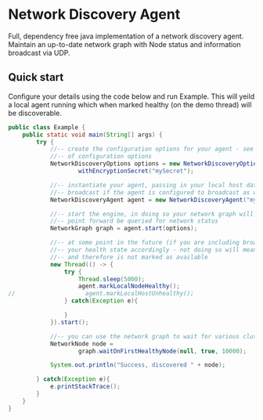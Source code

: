 # Network Discovery Agent
Full, dependency free java implementation of a network discovery agent. Maintain an up-to-date network graph with Node status and information broadcast via UDP.

## Quick start
Configure your details using the code below and run Example. This will yeild a local agent running which when 
marked healthy (on the demo thread) will be discoverable.

```java
public class Example {
    public static void main(String[] args) {
        try {
            //-- create the configuration options for your agent - see documentation for a full list
            //-- of configuration options
            NetworkDiscoveryOptions options = new NetworkDiscoveryOptions().
                    withEncryptionSecret("mySecret");

            //-- instantiate your agent, passing in your local host data that will be optionally
            //-- broadcast if the agent is configured to broadcast as well as receive
            NetworkDiscoveryAgent agent = new NetworkDiscoveryAgent("myTrafficGroup", "myResourceGroup", "myMachine1");

            //-- start the engine, in doing so your network graph will be created. The network graph can from this
            //-- point forward be queried for network status
            NetworkGraph graph = agent.start(options);

            //-- at some point in the future (if you are including broadcasting from this host) ensure you update
            //-- your health state accordingly - not doing so will mean your host remains in the SCALING_IN state
            //-- and therefore is not marked as available
            new Thread(() -> {
                try {
                    Thread.sleep(5000);
                    agent.markLocalNodeHealthy();
//                    agent.markLocalHostUnhealthy();
                } catch(Exception e){

                }
            }).start();

            //-- you can use the network graph to wait for various clusters to become active
            NetworkNode node =
                    graph.waitOnFirstHealthyNode(null, true, 10000);

            System.out.println("Success, discovered " + node);

        } catch(Exception e){
            e.printStackTrace();
        }
    }
}
```